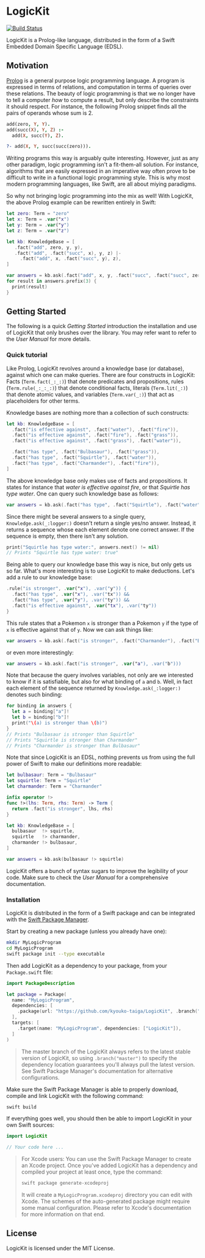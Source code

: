# LogicKit

[![Build Status](https://travis-ci.org/kyouko-taiga/LogicKit.svg?branch=master)](https://travis-ci.org/kyouko-taiga/LogicKit)

LogicKit is a Prolog-like language,
distributed in the form of a Swift Embedded Domain Specific Language (EDSL).

## Motivation

[Prolog](https://en.wikipedia.org/wiki/Prolog) is a general purpose logic programming language.
A program is expressed in terms of relations,
and computation in terms of queries over these relations.
The beauty of logic programming is that
we no longer have to tell a computer *how* to compute a result,
but only describe the constraints it should respect.
For instance, the following Prolog snippet finds all the pairs of operands whose sum is 2.

```prolog
add(zero, Y, Y).
add(succ(X), Y, Z) :-
  add(X, succ(Y), Z).

?- add(X, Y, succ(succ(zero))).
```

Writing programs this way is arguably quite interesting.
However, just as any other paradigm, logic programming isn't a fit-them-all solution.
For instance, algorithms that are easily expressed in an imperative way
often prove to be difficult to write in a functional logic programming style.
This is why most modern programming languages, like Swift, are all about miying paradigms.

So why not bringing logic programming into the mix as well!
With LogicKit, the above Prolog example can be rewritten entirely in Swift:

```swift
let zero: Term = "zero"
let x: Term = .var("x")
let y: Term = .var("y")
let z: Term = .var("z")

let kb: KnowledgeBase = [
   .fact("add", zero, y, y),
   .fact("add", .fact("succ", x), y, z) |-
     .fact("add", x, .fact("succ", y), z),
]

var answers = kb.ask(.fact("add", x, y, .fact("succ", .fact("succ", zero))))
for result in answers.prefix(3) {
  print(result)
}
```

## Getting Started

The following is a quick *Getting Started* introduction the installation and use of LogicKit
that only brushes over the library.
You may refer want to refer to the *User Manual* for more details.

### Quick tutorial

Like Prolog, LogicKit revolves around a knowledge base (or database),
against which one can make queries.
There are four constructs in LogicKit:
Facts (`Term.fact(_:_:)`) that denote predicates and propositions,
rules (`Term.rule(_:_:_:)`) that denote conditional facts,
literals (`Term.lit(_:)`) that denote atomic values, and
variables (`Term.var(_:)`) that act as placeholders for other terms.

Knowledge bases are nothing more than a collection of such constructs:

```swift
let kb: KnowledgeBase = [
  .fact("is effective against", .fact("water"), .fact("fire")),
  .fact("is effective against", .fact("fire"), .fact("grass")),
  .fact("is effective against", .fact("grass"), .fact("water")),

  .fact("has type", .fact("Bulbasaur"), .fact("grass")),
  .fact("has type", .fact("Squirtle"), .fact("water")),
  .fact("has type", .fact("Charmander"), .fact("fire")),
]
```

The above knowledge base only makes use of facts and propositions.
It states for instance that *water is effective against fire*,
or that *Squirtle has type water*.
One can query such knowledge base as follows:

```swift
var answers = kb.ask(.fact("has type", .fact("Squirtle"), .fact("water")))
```

Since there might be several answers to a single query,
`Knowledge.ask(_:logger:)` doesn't return a single yes/no answer.
Instead, it returns a sequence whose each element denote one correct answer.
If the sequence is empty, then there isn't any solution.

```swift
print("Squirtle has type water:", answers.next() != nil)
// Prints "Squirtle has type water: true"
```

Being able to query our knowledge base this way is nice,
but only gets us so far.
What's more interesting is to use LogicKit to make deductions.
Let's add a rule to our knowledge base:

```swift
.rule("is stronger", .var("x"), .var("y")) {
  .fact("has type", .var("x"), .var("tx")) &&
  .fact("has type", .var("y"), .var("ty")) &&
  .fact("is effective against", .var("tx"), .var("ty"))
}
```

This rule states that a Pokemon `x` is stronger than a Pokemon `y`
if the type of `x` is effective against that of `y`.
Now we can ask things like:

```swift
var answers = kb.ask(.fact("is stronger", .fact("Charmander"), .fact("Bulbasaur")))
```

or even more interestingly:

```swift
var answers = kb.ask(.fact("is stronger", .var("a"), .var("b")))
```

Note that because the query involves variables,
not only are we interested to know if it is satisfiable,
but also for what binding of `a` and `b`.
Well, in fact each element of the sequence returned by `Knowledge.ask(_:logger:)`
denotes such binding:

```swift
for binding in answers {
  let a = binding["a"]!
  let b = binding["b"]!
  print("\(a) is stronger than \(b)")
}
// Prints "Bulbasaur is stronger than Squirtle"
// Prints "Squirtle is stronger than Charmander"
// Prints "Charmander is stronger than Bulbasaur"
```

Note that since LogicKit is an EDSL,
nothing prevents us from using the full power of Swift to make our definitions more readable:

```swift
let bulbasaur: Term = "Bulbasaur"
let squirtle: Term = "Squirtle"
let charmander: Term = "Charmander"

infix operator !>
func !>(lhs: Term, rhs: Term) -> Term {
  return .fact("is stronger", lhs, rhs)
}

let kb: KnowledgeBase = [
  bulbasaur  !> squirtle,
  squirtle   !> charmander,
  charmander !> bulbasaur,
]

var answers = kb.ask(bulbasaur !> squirtle)
```

LogicKit offers a bunch of syntax sugars to improve the legibility of your code.
Make sure to check the *User Manual* for a comprehensive documentation.

### Installation

LogicKit is distributed in the form of a Swift package
and can be integrated with the [Swift Package Manager](https://swift.org/package-manager/).

Start by creating a new package (unless you already have one):

```bash
mkdir MyLogicProgram
cd MyLogicProgram
swift package init --type executable
```

Then add LogicKit as a dependency to your package, from your `Package.swift` file:

```swift
import PackageDescription

let package = Package(
  name: "MyLogicProgram",
  dependencies: [
    .package(url: "https://github.com/kyouko-taiga/LogicKit", .branch("master")),
  ],
  targets: [
    .target(name: "MyLogicProgram", dependencies: ["LogicKit"]),
  ]
)
```

> The master branch of the LogicKit always refers to the latest stable version of LogicKit, so
> using `.branch("master")` to specify the dependency location guarantees you'll always pull the
> latest version. See Swift Package Manager's documentation for alternative configurations.

Make sure the Swift Package Manager is able to properly download, compile and link LogicKit
with the following command:

```bash
swift build
```

If everything goes well,
you should then be able to import LogicKit in your own Swift sources:

```swift
import LogicKit

// Your code here ...
```

> For Xcode users:
> You can use the Swift Package Manager to create an Xcode project.
> Once you've added LogicKit has a dependency and compiled your project at least once,
> type the command:
>
> ```bash
> swift package generate-xcodeproj
> ```
>
> It will create a `MyLogicProgram.xcodeproj` directory you can edit with Xcode.
> The schemes of the auto-generated package might require some manual configuration.
> Please refer to Xcode's documentation for more information on that end.

## License

LogicKit is licensed under the MIT License.
